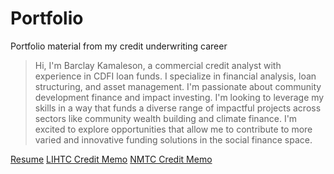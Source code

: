 # Portfolio
Portfolio material from my credit underwriting career

> Hi, I'm Barclay Kamaleson, a commercial credit analyst with experience in CDFI loan funds. I specialize in financial analysis, loan structuring, and asset management. I'm passionate about community development finance and impact investing. I'm looking to leverage my skills in a way that funds a diverse range of impactful projects across sectors like community wealth building and climate finance. I'm excited to explore opportunities that allow me to contribute to more varied and innovative funding solutions in the social finance space.

[Resume](https://github.com/bkamaleson/Portfolio/blob/517e2794b9dcb2c67a08fb7e99f9816328ade685/Barclay_Kamaleson%20(general)%20(1).pdf)
[LIHTC Credit Memo](https://bkamaleson.github.io/Portfolio/LIHTC%20Credit%20Memo%20[Redacted%20Sample]%20FINAL.html)
[NMTC Credit Memo](https://bkamaleson.github.io/Portfolio/NMTC%20Credit%20Memo%20[Redacted%20Sample].html)
